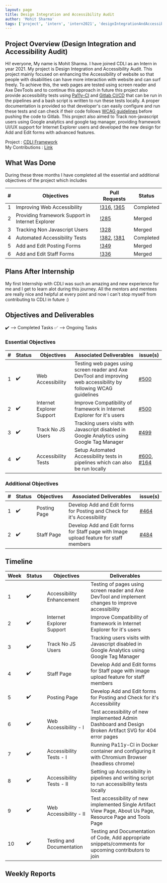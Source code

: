 ```yaml
---
layout: page
title: Design Integration and Accessibility Audit
author: 'Mohit Sharma'
tags: ['project', 'intern', 'intern2021', 'designIntegrationAndAccessibilityAudit']
---
```


## Project Overview (Design Integration and Accessibility Audit)
Hi! everyone, My name is Mohit Sharma. I have joined CDLI as an Intern in year 2021. My project is Design Integration and Accessibility Audit. This project mainly focused on enhancing the Accessibility of website so that people with disabilities can have more interaction with website and can surf freely. To achieve this, the web pages are tested using screen reader and Axe DevTools and to continue this approach in future this project also provide accessibility tests using [Pa11y-CI](https://github.com/pa11y/pa11y-ci) and [Gitlab CI/CD](https://docs.gitlab.com/ee/ci/) that can be run in the pipelines and a bash script is written to run these tests locally. A proper documentation is provided so that developer's can easily configure and run these tests and can check if their code follows [WCAG guidelines](https://www.w3.org/WAI/WCAG21/quickref/) before pushing the code to Gitlab. This project also aimed to Track non-javascript users using Google analytics and google tag manager, providing framework UI/UX support for Internet Explorer users and developed the new design for Add and Edit forms with advanced features.

Project : [CDLI Framework](https://gitlab.com/cdli/framework)  <br/>
My Contributions : [Link](https://gitlab.com/cdli/framework/-/merge_requests?scope=all&state=all&author_username=ViperM)

## What Was Done
During these three months I have completed all the essential and additional objectives of the project which includes

| \# | Objectives         | Pull Requests                                             | Status |
| --- | ------------------ | ------------------------------------------------------------------- | -------- |
| 1 | Improving Web Accessibility | [!316](https://gitlab.com/cdli/framework/-/merge_requests/316), [!365](https://gitlab.com/cdli/framework/-/merge_requests/365) | Completed  |
| 2 | Providing framework Support in Internet Explorer | [!285](https://gitlab.com/cdli/framework/-/merge_requests/285) | Merged |
| 3 | Tracking Non Javascript Users | [!328](https://gitlab.com/cdli/framework/-/merge_requests/328) | Merged |
| 4 | Automated Accessibility Tests | [!382](https://gitlab.com/cdli/framework/-/merge_requests/382), [!381](https://gitlab.com/cdli/framework/-/merge_requests/381) | Completed |
| 5 | Add and Edit Posting Forms | [!349](https://gitlab.com/cdli/framework/-/merge_requests/349) | Merged |
| 6 | Add and Edit Staff Forms | [!336](https://gitlab.com/cdli/framework/-/merge_requests/336) | Merged |


## Plans After Internship
My first Internship with CDLI was such an amazing and new experience for me and I get to learn alot during this journey. All the mentors and mentees are really nice and helpful at every point and now I can't stop myself from contributing to CDLI in future :)


## Objectives and Deliverables

:heavy_check_mark: --> Completed Tasks
:white_check_mark: --> Ongoing Tasks

### Essential Objectives

| \# | Status  | Objectives         | Associated Deliverables                                             | issue(s) |
| --- | --- | ------------------ | ------------------------------------------------------------------- | -------- |
| 1 | :heavy_check_mark: | Web Accessibility | Testing web pages using screen reader and Axe DevTool and improving web accessibility by following WCAG guidelines |  [#500](https://gitlab.com/cdli/framework/-/issues/500)   |
| 2 |:heavy_check_mark: | Internet Explorer Support | Improve Compatibility of framework in Internet Explorer for it's users | [#500](https://gitlab.com/cdli/framework/-/issues/500) |
| 3 | :heavy_check_mark:| Track No JS Users | Tracking users visits with Javascript disabled in Google Analytics using Google Tag Manager | [#499](https://gitlab.com/cdli/framework/-/issues/499) |
| 4 | :heavy_check_mark: | Accessibility Tests | Setup Automated Accessibility tests in pipelines which can also be run locally | [#600](https://gitlab.com/cdli/framework/-/issues/600), [#164](https://gitlab.com/cdli/framework/-/issues/164) |

### Additional Objectives

| \# | Status  | Objectives                    | Associated Deliverables         | issue(s) |
| --- | --- | ----------------------------- | ---------------------------------------------- | -------- |
| 1 | :heavy_check_mark: | Posting Page | Develop Add and Edit forms for Posting and Check for it's Accessibility | [#464](https://gitlab.com/cdli/framework/-/issues/464) |
| 2 | :heavy_check_mark: | Staff Page | Develop Add and Edit forms for Staff page with Image upload feature for staff members	 | [#484](https://gitlab.com/cdli/framework/-/issues/484) |


## Timeline  

| Week | Status  |Objectives | Deliverables |
|---|---|---|---|
|1| :heavy_check_mark: | Accessibility Enhancement | Testing of pages using screen reader and Axe DevTool and implement changes to improve accessibility |
|2| :heavy_check_mark:| Internet Explorer Support | Improve Compatibility of framework in Internet Explorer for it's users |
|3| :heavy_check_mark: | Track No JS Users |  Tracking users visits with Javascript disabled in Google Analytics using Google Tag Manager  |
|4| :heavy_check_mark: | Staff Page | Develop Add and Edit forms for Staff page with image upload feature for staff members |
|5| :heavy_check_mark: | Posting Page | Develop Add and Edit forms for Posting and Check for it's Accessibility |
|6| :heavy_check_mark: | Web Accessibility - I | Test accessibility of new implemented Admin Dashboard and Design Broken Artifact SVG for 404 error pages | 
|7| :heavy_check_mark: | Accessibility Tests - I | Running Pa11y-CI in Docker container and configuring it with Chromium Browser (headless chrome)  |
|8| :heavy_check_mark: | Accessibility Tests - II | Setting up Accessibility in pipelines and writing script to run accessibility tests locally |
|9| :heavy_check_mark: | Web Accessibility - II | Test accessibility of new implemented Single Artifact View Page, About Us Page, Resource Page and Tools Page |
|10| :heavy_check_mark: | Testing and Documentation | Testing and Documentation of Code, Add appropriate snippets/comments for upcoming contributors to join |


## Weekly Reports 





